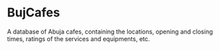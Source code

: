 # BujCafes
A database of Abuja cafes, containing the locations, opening and closing times, ratings of the services and equipments, etc.
